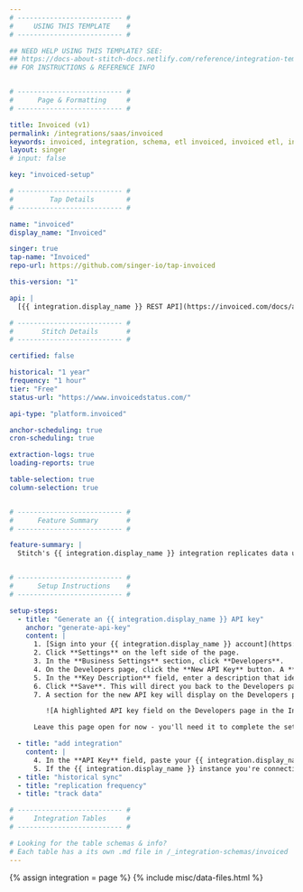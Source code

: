 ```yaml
---
# -------------------------- #
#     USING THIS TEMPLATE    #
# -------------------------- #

## NEED HELP USING THIS TEMPLATE? SEE:
## https://docs-about-stitch-docs.netlify.com/reference/integration-templates/saas/
## FOR INSTRUCTIONS & REFERENCE INFO


# -------------------------- #
#      Page & Formatting     #
# -------------------------- #

title: Invoiced (v1)
permalink: /integrations/saas/invoiced
keywords: invoiced, integration, schema, etl invoiced, invoiced etl, invoiced schema
layout: singer
# input: false

key: "invoiced-setup"

# -------------------------- #
#         Tap Details        #
# -------------------------- #

name: "invoiced"
display_name: "Invoiced"

singer: true 
tap-name: "Invoiced"
repo-url: https://github.com/singer-io/tap-invoiced

this-version: "1"

api: |
  [{{ integration.display_name }} REST API](https://invoiced.com/docs/api/){:target="new"}

# -------------------------- #
#       Stitch Details       #
# -------------------------- #

certified: false 

historical: "1 year"
frequency: "1 hour"
tier: "Free"
status-url: "https://www.invoicedstatus.com/"

api-type: "platform.invoiced"

anchor-scheduling: true
cron-scheduling: true

extraction-logs: true
loading-reports: true

table-selection: true
column-selection: true


# -------------------------- #
#      Feature Summary       #
# -------------------------- #

feature-summary: |
  Stitch's {{ integration.display_name }} integration replicates data using the {{ integration.api | flatify | strip }}. Refer to the [Schema](#schema) section for a list of objects available for replication.


# -------------------------- #
#      Setup Instructions    #
# -------------------------- #

setup-steps:
  - title: "Generate an {{ integration.display_name }} API key"
    anchor: "generate-api-key"
    content: |
      1. [Sign into your {{ integration.display_name }} account](https://dashboard.invoiced.com/login){:target="new"}.
      2. Click **Settings** on the left side of the page.
      3. In the **Business Settings** section, click **Developers**.
      4. On the Developers page, click the **New API Key** button. A **New API Key** window will display.
      5. In the **Key Description** field, enter a description that identifies the API key. For example: `Stitch`
      6. Click **Save**. This will direct you back to the Developers page after the API key is created.
      7. A section for the new API key will display on the Developers page. Click the **Show Secret** link next to the name of the API key to display it:

         ![A highlighted API key field on the Developers page in the Invoiced app]({{ site.baseurl }}/images/integrations/invoiced-api-key.png)

      Leave this page open for now - you'll need it to complete the setup in Stitch.

  - title: "add integration"
    content: |
      4. In the **API Key** field, paste your {{ integration.display_name }} API key.
      5. If the {{ integration.display_name }} instance you're connecting to is a sandbox, check the **Is this a sandbox connection?** box.
  - title: "historical sync"
  - title: "replication frequency"
  - title: "track data"

# -------------------------- #
#     Integration Tables     #
# -------------------------- #

# Looking for the table schemas & info?
# Each table has a its own .md file in /_integration-schemas/invoiced
---
```

{% assign integration = page %}
{% include misc/data-files.html %}
